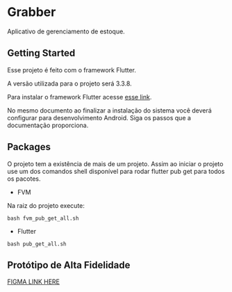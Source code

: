 # Grabber

Aplicativo de gerenciamento de estoque.

## Getting Started

Esse projeto é feito com o framework Flutter.

A versão utilizada para o projeto será 3.3.8.

Para instalar o framework Flutter acesse [esse link](https://docs.flutter.dev/get-started/install).

No mesmo documento ao finalizar a instalação do sistema você deverá configurar para desenvolvimento Android. Siga os passos que a documentação proporciona.

## Packages

O projeto tem a existência de mais de um projeto. Assim ao iniciar o projeto use um dos comandos shell disponível para rodar flutter pub get para todos os pacotes.

- FVM

Na raiz do projeto execute:

```
bash fvm_pub_get_all.sh
```

- Flutter

```
bash pub_get_all.sh
```

## Protótipo de Alta Fidelidade

[FIGMA LINK HERE](https://www.figma.com/file/En98dVrsDzcJWDpYWveyKZ/Apps?type=design&node-id=0-1&t=akSznQcSScTlIdv1-0)
